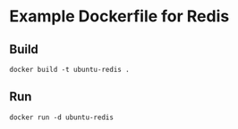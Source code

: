 # Example Dockerfile for Redis

## Build
`docker build -t ubuntu-redis .`

## Run
`docker run -d ubuntu-redis`
